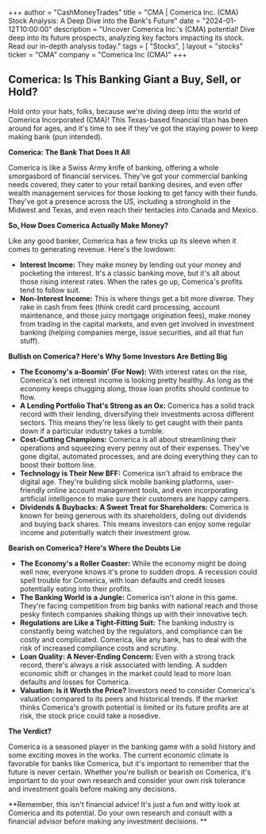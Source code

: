 +++
author = "CashMoneyTrades"
title = "CMA |  Comerica Inc. (CMA) Stock Analysis: A Deep Dive into the Bank's Future"
date = "2024-01-12T10:00:00"
description = "Uncover Comerica Inc.'s (CMA) potential! Dive deep into its future prospects, analyzing key factors impacting its stock. Read our in-depth analysis today."
tags = [
"Stocks",
]
layout = "stocks"
ticker = "CMA"
company = "Comerica Inc (CMA)"
+++
        


## Comerica: Is This Banking Giant a Buy, Sell, or Hold? 

Hold onto your hats, folks, because we're diving deep into the world of Comerica Incorporated (CMA)! This Texas-based financial titan has been around for ages, and it's time to see if they've got the staying power to keep making bank (pun intended). 

**Comerica: The Bank That Does It All**

Comerica is like a Swiss Army knife of banking, offering a whole smorgasbord of financial services. They've got your commercial banking needs covered,  they cater to your retail banking desires, and even offer wealth management services for those looking to get fancy with their funds.  They've got a presence across the US, including a stronghold in the Midwest and Texas, and even reach their tentacles into Canada and Mexico. 

**So, How Does Comerica Actually Make Money?**

Like any good banker, Comerica has a few tricks up its sleeve when it comes to generating revenue. Here's the lowdown:

* **Interest Income:** They make money by lending out your money and pocketing the interest. It's a classic banking move, but it's all about those rising interest rates. When the rates go up, Comerica's profits tend to follow suit. 
* **Non-Interest Income:**  This is where things get a bit more diverse. They rake in cash from fees (think credit card processing, account maintenance, and those juicy mortgage origination fees), make money from trading in the capital markets, and even get involved in investment banking (helping companies merge, issue securities, and all that fun stuff).

**Bullish on Comerica? Here's Why Some Investors Are Betting Big**

* **The Economy's a-Boomin' (For Now):** With interest rates on the rise, Comerica's net interest income is looking pretty healthy.  As long as the economy keeps chugging along, those loan profits should continue to flow. 
* **A Lending Portfolio That's Strong as an Ox:**  Comerica has a solid track record with their lending, diversifying their investments across different sectors. This means they're less likely to get caught with their pants down if a particular industry takes a tumble. 
* **Cost-Cutting Champions:**  Comerica is all about streamlining their operations and squeezing every penny out of their expenses. They've gone digital, automated processes, and are doing everything they can to boost their bottom line.
* **Technology is Their New BFF:**  Comerica isn't afraid to embrace the digital age. They're building slick mobile banking platforms, user-friendly online account management tools, and even incorporating artificial intelligence to make sure their customers are happy campers. 
* **Dividends & Buybacks: A Sweet Treat for Shareholders:** Comerica is known for being generous with its shareholders, doling out dividends and buying back shares. This means investors can enjoy some regular income and potentially watch their investment grow. 

**Bearish on Comerica? Here's Where the Doubts Lie**

* **The Economy's a Roller Coaster:** While the economy might be doing well now, everyone knows it's prone to sudden drops. A recession could spell trouble for Comerica, with loan defaults and credit losses potentially eating into their profits.
* **The Banking World is a Jungle:** Comerica isn't alone in this game.  They're facing competition from big banks with national reach and those pesky fintech companies shaking things up with their innovative tech.
* **Regulations are Like a Tight-Fitting Suit:** The banking industry is constantly being watched by the regulators, and compliance can be costly and complicated. Comerica, like any bank, has to deal with the risk of increased compliance costs and scrutiny. 
* **Loan Quality: A Never-Ending Concern:**  Even with a strong track record, there's always a risk associated with lending. A sudden economic shift or changes in the market could lead to more loan defaults and losses for Comerica. 
* **Valuation: Is it Worth the Price?**  Investors need to consider Comerica's valuation compared to its peers and historical trends. If the market thinks Comerica's growth potential is limited or its future profits are at risk, the stock price could take a nosedive.

**The Verdict?** 

Comerica is a seasoned player in the banking game with a solid history and some exciting moves in the works. The current economic climate is favorable for banks like Comerica, but it's important to remember that the future is never certain.  Whether you're bullish or bearish on Comerica, it's important to do your own research and consider your own risk tolerance and investment goals before making any decisions. 

**Remember, this isn't financial advice! It's just a fun and witty look at Comerica and its potential. Do your own research and consult with a financial advisor before making any investment decisions. ** 

        